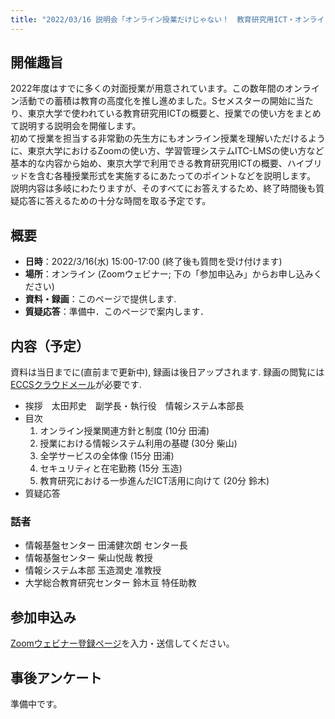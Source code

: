 ```yaml
---
title: "2022/03/16 説明会「オンライン授業だけじゃない！　教育研究用ICT・オンライン会議ツールの説明会」"
---
```


## 開催趣旨

2022年度はすでに多くの対面授業が用意されています。この数年間のオンライン活動での蓄積は教育の高度化を推し進めました。Sセメスターの開始に当たり、東京大学で使われている教育研究用ICTの概要と、授業での使い方をまとめて説明する説明会を開催します。<br>
初めて授業を担当する非常勤の先生方にもオンライン授業を理解いただけるように、東京大学におけるZoomの使い方、学習管理システムITC-LMSの使い方など基本的な内容から始め、東京大学で利用できる教育研究用ICTの概要、ハイブリッドを含む各種授業形式を実施するにあたってのポイントなどを説明します。<br>
説明内容は多岐にわたりますが、そのすべてにお答えするため、終了時間後も質疑応答に答えるための十分な時間を取る予定です。

## 概要

* **日時**：2022/3/16(水) 15:00-17:00 (終了後も質問を受け付けます)
* **場所**：オンライン (Zoomウェビナー; 下の「参加申込み」からお申し込みください)
* **資料・録画**：このページで提供します.
* **質疑応答**：準備中．このページで案内します．<!--Slidoで受け付けます. [https://app.sli.do/event/tgEEMDQot8CP3hGxsCjhip](https://app.sli.do/event/tgEEMDQot8CP3hGxsCjhip) (またはイベントコード `#utelecon20220316` )からアクセスしてください. (参考: [Slidoの使い方ページ](/slido/))-->

## 内容（予定）

資料は当日までに(直前まで更新中), 録画は後日アップされます. 録画の閲覧には[ECCSクラウドメール](/eccs_cloud_email)が必要です.

- 挨拶　太田邦史　副学長・執行役　情報システム本部長
- 目次<!-- (**[資料](slides/00-index.pdf)**・**[動画](https://youtu.be/...)**)-->
    1. オンライン授業関連方針と制度 (10分 田浦<!--; **[資料](slides/01-rules.pdf)**・**[動画](https://youtu.be/...)**-->)
    1. 授業における情報システム利用の基礎 (30分 柴山<!--; **[資料](slides/02-ICT-systems.pdf)**・**[動画](https://youtu.be/...)**-->)
    1. 全学サービスの全体像 (15分 田浦<!--; **[資料](slides/0-overview.pdf)**・**[動画](https://youtu.be/...)**-->)
    1. セキュリティと在宅勤務 (15分 玉造<!--; **[資料](slides/04-xxx.pdf)**・**[動画](https://youtu.be/...)**-->)
    1. 教育研究における一歩進んだICT活用に向けて (20分 鈴木<!--; **[資料](slides/05-advancedICT.pdf)**・**[動画](https://youtu.be/...)**-->)
- 質疑応答<!-- (**[動画](https://youtu.be/...)**)-->

### 話者

- 情報基盤センター 田浦健次朗 センター長
- 情報基盤センター 柴山悦哉 教授
- 情報システム本部 玉造潤史 准教授
- 大学総合教育研究センター 鈴木亘 特任助教

## 参加申込み

[Zoomウェビナー登録ページ](https://u-tokyo-ac-jp.zoom.us/webinar/register/WN_SqIEjYx4S6uV9YaVef5ryg)を入力・送信してください。

## 事後アンケート

準備中です。
